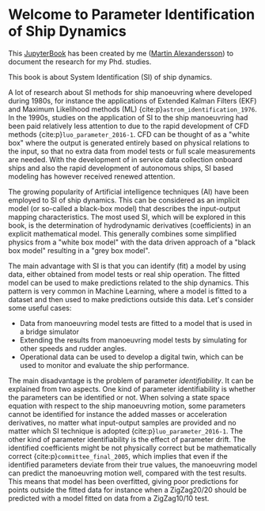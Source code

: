 # Welcome to Parameter Identification of Ship Dynamics

This [JupyterBook](https://jupyterbook.org/) has been created by me ([Martin Alexandersson](https://www.linkedin.com/in/martin-alexandersson-77823312/)) to document the research for my Phd. studies.

This book is about System Identification (SI) of ship dynamics. 

A lot of research about SI methods for ship manoeuvring where developed during 1980s, for instance the applications of Extended Kalman Filters (EKF) and Maximum Likelihood methods (ML) {cite:p}`astrom_identification_1976`. In the 1990s, studies on the application of SI to the ship manoeuvring had been paid relatively less attention to due to the rapid development of CFD methods {cite:p}`luo_parameter_2016-1`. CFD can be thought of as a "white box" where the output is generated entirely based on physical relations to the input, so that no extra data from model tests or full scale measurements are needed.
With the development of in service data collection onboard ships and also the rapid development of autonomous ships, SI based modeling has however received renewed attention.

The growing popularity of Artificial intelligence techniques (AI) have been employed to SI of ship dynamics. This can be considered as an implicit model (or so-called a black-box model) that describes the input-output mapping characteristics. The most used SI, which will be explored in this book, is the determination of hydrodynamic derivatives (coefficients) in an explicit mathematical model. This generally combines some simplified physics from a "white box model" with the data driven approach of a "black box model" resulting in a "grey box model".

The main advantage with SI is that you can identify (fit) a model by using data, either obtained from model tests or real ship operation. The fitted model can be used to make predictions related to the ship dynamics. This pattern is very common in Machine Learning, where a model is fitted to a dataset and then used to make predictions outside this data. Let's consider some useful cases:
* Data from manoeuvring model tests are fitted to a model that is used in a bridge simulator
* Extending the results from manoeuvring model tests by simulating for other speeds and rudder angles.
* Operational data can be used to develop a digital twin, which can be used to monitor and evaluate the ship performance. 

The main disadvantage is the problem of parameter *identifiability*. It can be explained from two aspects. One kind of parameter identifiability is whether the parameters can be identified or not. When solving a state space equation with respect to the ship manoeuvring motion, some parameters cannot be identified for instance the added masses or acceleration derivatives, no matter what input-output samples are provided and no matter which SI technique is adopted {cite:p}`luo_parameter_2016-1`. The other kind of parameter identifiability is the effect of parameter drift. The identified coefficients might be not physically correct but be mathematically correct {cite:p}`committee_final_2005`, which implies that even if the identified parameters deviate from their true values, the manoeuvring model can predict the manoeuvring motion well, compared with the test results. This means that model has been overfitted, giving poor predictions for points outside the fitted data for instance when a ZigZag20/20 should be predicted with a model fitted on data from a ZigZag10/10 test.  